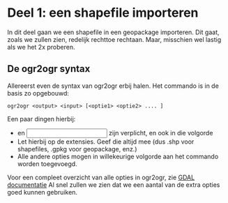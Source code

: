 # Deel 1: een shapefile importeren

In dit deel gaan we een shapefile in een geopackage importeren. Dit gaat, zoals we zullen zien, redelijk rechttoe rechtaan. Maar, misschien wel lastig als we het 2x proberen.

## De ogr2ogr syntax

Allereerst even de syntax van ogr2ogr erbij halen. Het commando is in de basis zo opgebouwd:

`ogr2ogr <output> <input> [<optie1> <optie2> .... ]`

Een paar dingen hierbij:

* <output> en <input> zijn verplicht, en ook in die volgorde
* Let hierbij op de extensies. Geef die altijd mee (dus .shp voor shapefiles, .gpkg voor geopackage, enz.)
* Alle andere opties mogen in willekeurige volgorde aan het commando worden toegevoegd. 

Voor een compleet overzicht van alle opties in ogr2ogr, zie [GDAL documentatie](https://gdal.org/en/stable/programs/ogr2ogr.html)
Al snel zullen we zien dat we een aantal van de extra opties goed kunnen gebruiken. 
